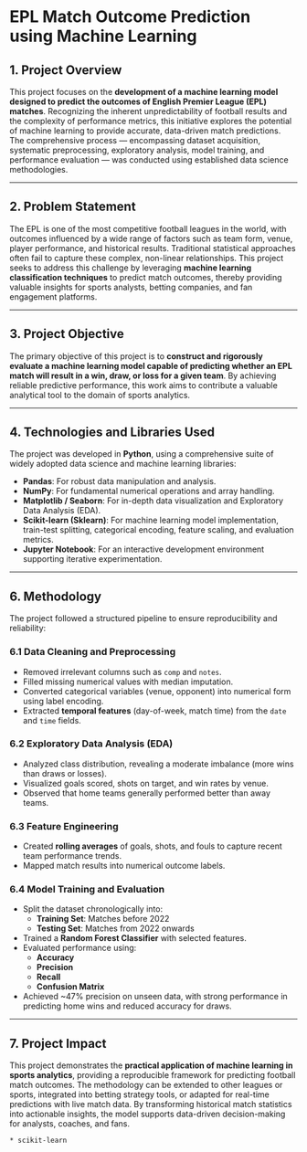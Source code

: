 # EPL Match Outcome Prediction using Machine Learning

## 1. Project Overview

This project focuses on the **development of a machine learning model designed to predict the outcomes of English Premier League (EPL) matches**. Recognizing the inherent unpredictability of football results and the complexity of performance metrics, this initiative explores the potential of machine learning to provide accurate, data-driven match predictions. The comprehensive process — encompassing dataset acquisition, systematic preprocessing, exploratory analysis, model training, and performance evaluation — was conducted using established data science methodologies.

---

## 2. Problem Statement

The EPL is one of the most competitive football leagues in the world, with outcomes influenced by a wide range of factors such as team form, venue, player performance, and historical results. Traditional statistical approaches often fail to capture these complex, non-linear relationships. This project seeks to address this challenge by leveraging **machine learning classification techniques** to predict match outcomes, thereby providing valuable insights for sports analysts, betting companies, and fan engagement platforms.

---

## 3. Project Objective

The primary objective of this project is to **construct and rigorously evaluate a machine learning model capable of predicting whether an EPL match will result in a win, draw, or loss for a given team**. By achieving reliable predictive performance, this work aims to contribute a valuable analytical tool to the domain of sports analytics.

---

## 4. Technologies and Libraries Used

The project was developed in **Python**, using a comprehensive suite of widely adopted data science and machine learning libraries:

- **Pandas**: For robust data manipulation and analysis.  
- **NumPy**: For fundamental numerical operations and array handling.  
- **Matplotlib / Seaborn**: For in-depth data visualization and Exploratory Data Analysis (EDA).  
- **Scikit-learn (Sklearn)**: For machine learning model implementation, train-test splitting, categorical encoding, feature scaling, and evaluation metrics.  
- **Jupyter Notebook**: For an interactive development environment supporting iterative experimentation.  

---

## 6. Methodology

The project followed a structured pipeline to ensure reproducibility and reliability:

### 6.1 Data Cleaning and Preprocessing
- Removed irrelevant columns such as `comp` and `notes`.  
- Filled missing numerical values with median imputation.  
- Converted categorical variables (venue, opponent) into numerical form using label encoding.  
- Extracted **temporal features** (day-of-week, match time) from the `date` and `time` fields.  

### 6.2 Exploratory Data Analysis (EDA)
- Analyzed class distribution, revealing a moderate imbalance (more wins than draws or losses).  
- Visualized goals scored, shots on target, and win rates by venue.  
- Observed that home teams generally performed better than away teams.  

### 6.3 Feature Engineering
- Created **rolling averages** of goals, shots, and fouls to capture recent team performance trends.  
- Mapped match results into numerical outcome labels.  

### 6.4 Model Training and Evaluation
- Split the dataset chronologically into:
  - **Training Set**: Matches before 2022
  - **Testing Set**: Matches from 2022 onwards
- Trained a **Random Forest Classifier** with selected features.
- Evaluated performance using:
  - **Accuracy**
  - **Precision**
  - **Recall**
  - **Confusion Matrix**  
- Achieved ~47% precision on unseen data, with strong performance in predicting home wins and reduced accuracy for draws.

---

## 7. Project Impact

This project demonstrates the **practical application of machine learning in sports analytics**, providing a reproducible framework for predicting football match outcomes. The methodology can be extended to other leagues or sports, integrated into betting strategy tools, or adapted for real-time predictions with live match data. By transforming historical match statistics into actionable insights, the model supports data-driven decision-making for analysts, coaches, and fans.

    * scikit-learn
    
